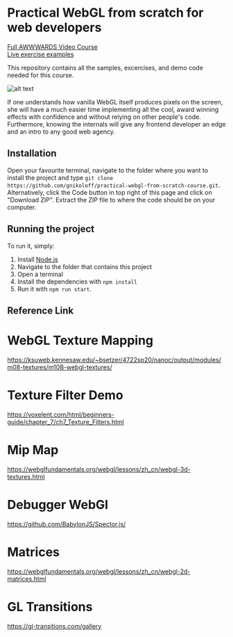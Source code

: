 # Practical WebGL from scratch for web developers

[Full AWWWARDS Video Course](https://www.awwwards.com/academy/course/practical-webgl-from-scratch-for-frontend-developers)   
[Live exercise examples](https://practical-webgl-from-scratch-awwwards-course.georgi-nikolov.com/)

This repository contains all the samples, excercises, and demo code needed for this course.

![alt text](https://github.com/gnikoloff/practical-webgl-from-scratch-course/blob/master/i-know-opengl.jpeg?raw=true)

If one understands how vanilla WebGL itself produces pixels on the screen, she will have a much easier time implementing all the cool, award winning effects with confidence and without relying on other people's code. Furthermore, knowing the internals will give any frontend developer an edge and an intro to any good web agency.

## Installation

Open your favourite terminal, navigate to the folder where you want to install the project and type `git clone https://github.com/gnikoloff/practical-webgl-from-scratch-course.git`.
Alternatively, click the Code button in top right of this page and click on "Download ZIP". Extract the ZIP file to where the code should be on your computer.

## Running the project
To run it, simply:
1. Install [Node.js](https://nodejs.org/en/)
2. Navigate to the folder that contains this project
3. Open a terminal
4. Install the dependencies with `npm install`
5. Run it with `npm run start`.


## Reference Link

# WebGL Texture Mapping

https://ksuweb.kennesaw.edu/~bsetzer/4722sp20/nanoc/output/modules/m08-textures/m10B-webgl-textures/

# Texture Filter Demo 

https://voxelent.com/html/beginners-guide/chapter_7/ch7_Texture_Filters.html

# Mip Map

https://webglfundamentals.org/webgl/lessons/zh_cn/webgl-3d-textures.html

# Debugger WebGl

https://github.com/BabylonJS/Spector.js/

# Matrices

https://webglfundamentals.org/webgl/lessons/zh_cn/webgl-2d-matrices.html

# GL Transitions

https://gl-transitions.com/gallery